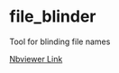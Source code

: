 # file_blinder
Tool for blinding file names

[Nbviewer Link](https://github.com/earnestt1234/file_blinder/blob/master/File%20Blinder.ipynb)
